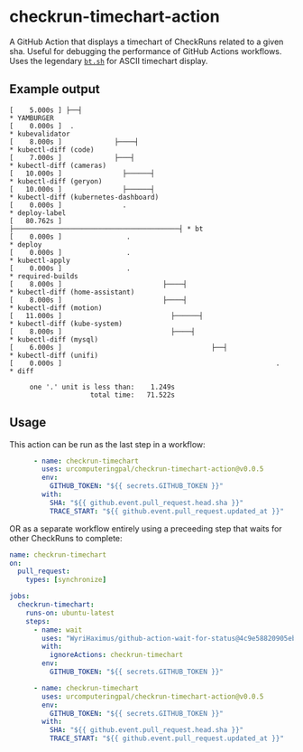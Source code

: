 # checkrun-timechart-action
A GitHub Action that displays a timechart of CheckRuns related to a given sha. Useful for debugging the performance of GitHub Actions workflows. Uses the legendary [`bt.sh`](https://github.com/simonsj/bt.sh) for ASCII timechart display.

## Example output

```
[    5.000s ] ├──┤                                                       * YAMBURGER
[    0.000s ]  .                                                         * kubevalidator
[    8.000s ]             ├────┤                                         * kubectl-diff (code)
[    7.000s ]             ├───┤                                          * kubectl-diff (cameras)
[   10.000s ]               ├──────┤                                     * kubectl-diff (geryon)
[   10.000s ]               ├──────┤                                     * kubectl-diff (kubernetes-dashboard)
[    0.000s ]               .                                            * deploy-label
[   80.762s ]                ├─────────────────────────────────────────┤ * bt
[    0.000s ]                .                                           * deploy
[    0.000s ]                .                                           * kubectl-apply
[    0.000s ]                .                                           * required-builds
[    8.000s ]                         ├────┤                             * kubectl-diff (home-assistant)
[    8.000s ]                         ├────┤                             * kubectl-diff (motion)
[   11.000s ]                           ├──────┤                         * kubectl-diff (kube-system)
[    8.000s ]                           ├────┤                           * kubectl-diff (mysql)
[    6.000s ]                                     ├──┤                   * kubectl-diff (unifi)
[    0.000s ]                                                     .      * diff

     one '.' unit is less than:    1.249s
                    total time:   71.522s
```

## Usage

This action can be run as the last step in a workflow:

```yaml
      - name: checkrun-timechart
        uses: urcomputeringpal/checkrun-timechart-action@v0.0.5
        env:
          GITHUB_TOKEN: "${{ secrets.GITHUB_TOKEN }}"
        with:
          SHA: "${{ github.event.pull_request.head.sha }}"
          TRACE_START: "${{ github.event.pull_request.updated_at }}"
```

OR as a separate workflow entirely using a preceeding step that waits for other CheckRuns to complete:

```yaml
name: checkrun-timechart
on:
  pull_request:
    types: [synchronize]

jobs:
  checkrun-timechart:
    runs-on: ubuntu-latest
    steps:
      - name: wait
        uses: "WyriHaximus/github-action-wait-for-status@4c9e58820905eb246e88a413c39a9104cccf7e80"
        with:
          ignoreActions: checkrun-timechart
        env:
          GITHUB_TOKEN: "${{ secrets.GITHUB_TOKEN }}"

      - name: checkrun-timechart
        uses: urcomputeringpal/checkrun-timechart-action@v0.0.5
        env:
          GITHUB_TOKEN: "${{ secrets.GITHUB_TOKEN }}"
        with:
          SHA: "${{ github.event.pull_request.head.sha }}"
          TRACE_START: "${{ github.event.pull_request.updated_at }}"
```
